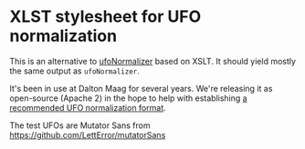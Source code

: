 # XLST stylesheet for UFO normalization

This is an alternative to [ufoNormalizer](https://github.com/unified-font-object/ufoNormalizer)
based on XSLT. It should yield mostly the same output as `ufoNormalizer`.

It's been in use at Dalton Maag for several years. We're releasing it as
open-source (Apache 2) in the hope to help with establishing
[a recommended UFO normalization format](https://github.com/unified-font-object/ufo-spec/issues/144).

The test UFOs are Mutator Sans from https://github.com/LettError/mutatorSans
